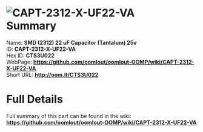 
![CAPT-2312-X-UF22-VA](https://github.com/oomlout/oomlout-OOMP/blob/master/parts/CAPT-2312-X-UF22-VA/CAPT-2312-X-UF22-VA_420.jpg)   
Summary
=================
  
Name: __SMD (2312) 22 uF Capacitor (Tantalum) 25v__    
ID: __CAPT-2312-X-UF22-VA__   
Hex ID: __CTS3U022__   
WebPage: __https://github.com/oomlout/oomlout-OOMP/wiki/CAPT-2312-X-UF22-VA__   
Short URL: __http://oom.lt/CTS3U022__   

Full Details
==========================
Full summary of this part can be found in the wiki:   
__https://github.com/oomlout/oomlout-OOMP/wiki/CAPT-2312-X-UF22-VA__    

